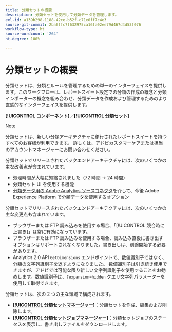 ```yaml
---
title: 分類セットの概要
description: 分類セットを使用して分類データを管理します。
exl-id: a139b298-1188-42ce-b52f-c71e0ff7c4e3
source-git-commit: 2ba6ffc7f632975ca16fa02ee79d467d4d53f076
workflow-type: ht
source-wordcount: '264'
ht-degree: 100%

---
```


# 分類セットの概要

分類セットは、分類とルールを管理するための単一のインターフェイスを提供します。このワークフローは、レポートスイート設定での分類の作成の概念と分類インポーターの概念を組み合わせ、分類データを作成および管理するためのより直感的なインターフェイスを提供します。

**[!UICONTROL コンポーネント]**／**[!UICONTROL 分類セット]**

>[!NOTE]
>
>分類セットは、新しい分類アーキテクチャに移行されたレポートスイートを持つすべてのお客様が利用できます。 詳しくは、アドビカスタマーケアまたは担当のアカウントマネージャーにお問い合わせください。

分類セットでリリースされたバックエンドアーキテクチャには、次のいくつかの主な改善点が含まれています。

* 処理時間が大幅に短縮されました（72 時間 → 24 時間）
* 分類セット UI を使用する機能
* [分類データ用の Adobe Analytics ソースコネクタ](https://experienceleague.adobe.com/docs/experience-platform/sources/connectors/adobe-applications/classifications.html?lang=ja)を介して、今後 Adobe Experience Platform で分類データを使用するオプション

分類セットでリリースされたバックエンドアーキテクチャには、次のいくつかの主な変更点も含まれています。

* ブラウザーまたは FTP 読み込みを使用する場合、「[!UICONTROL 競合時に上書き]」は常に有効になっています。
* ブラウザーまたは FTP 読み込みを使用する場合、読み込み直後に書き出すオプションはサポートされなくなりました。書き出しは、別途開始する必要があります。
* Analytics 2.0 API `GetDimensions` エンドポイントで、数値識別子ではなく、分類の文字列識別子を返すようになりました。 数値識別子は引き続き使用できますが、アドビでは可能な限り新しい文字列識別子を使用することをお勧めします。数値識別子は、`?expansion=hidden` クエリ文字列パラメーターを使用して取得できます。


分類セットは、次の 2 つの主な領域で構成されます。

* [**[!UICONTROL 分類セットマネージャー]**](set-manager.md)：分類セットを作成、編集および削除します。
* [**[!UICONTROL 分類セットジョブマネージャー]**](job-manager.md)：分類セットジョブのステータスを表示し、書き出しファイルをダウンロードします。
